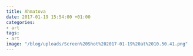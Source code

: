 ```yaml
---
title: Ahmatova
date: 2017-01-19 15:54:00 +01:00
categories:
- art
tags:
- art
image: "/blog/uploads/Screen%20Shot%202017-01-19%20at%2010.50.41.png"
---
```


